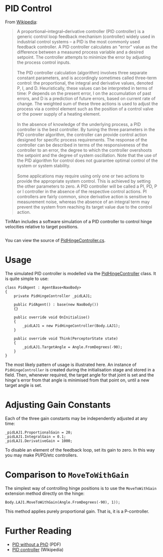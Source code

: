 # PID Control #

From [Wikipedia](http://en.wikipedia.org/wiki/PID_controller):

<blockquote>
A proportional–integral–derivative controller (PID controller) is a generic control loop feedback mechanism (controller) widely used in industrial control systems – a PID is the most commonly used feedback controller. A PID controller calculates an "error" value as the difference between a measured process variable and a desired setpoint. The controller attempts to minimize the error by adjusting the process control inputs.<br>
<br>
The PID controller calculation (algorithm) involves three separate constant parameters, and is accordingly sometimes called three-term control: the proportional, the integral and derivative values, denoted P, I, and D. Heuristically, these values can be interpreted in terms of time: P depends on the present error, I on the accumulation of past errors, and D is a prediction of future errors, based on current rate of change. The weighted sum of these three actions is used to adjust the process via a control element such as the position of a control valve or the power supply of a heating element.<br>
<br>
In the absence of knowledge of the underlying process, a PID controller is the best controller. By tuning the three parameters in the PID controller algorithm, the controller can provide control action designed for specific process requirements. The response of the controller can be described in terms of the responsiveness of the controller to an error, the degree to which the controller overshoots the setpoint and the degree of system oscillation. Note that the use of the PID algorithm for control does not guarantee optimal control of the system or system stability.<br>
<br>
Some applications may require using only one or two actions to provide the appropriate system control. This is achieved by setting the other parameters to zero. A PID controller will be called a PI, PD, P or I controller in the absence of the respective control actions. PI controllers are fairly common, since derivative action is sensitive to measurement noise, whereas the absence of an integral term may prevent the system from reaching its target value due to the control action.<br>
</blockquote>

TinMan includes a software simulation of a PID controller to control hinge velocities relative to target positions.

![![](http://tin-man.googlecode.com/svn/trunk/Documentation/pid-control-small.png)](http://tin-man.googlecode.com/svn/trunk/Documentation/pid-control.png)

You can view the source of [PidHingeController.cs](http://code.google.com/p/tin-man/source/browse/trunk/TinMan/PidHingeController.cs).

# Usage #

The simulated PID controller is modelled via the [PidHingeController](http://code.google.com/p/tin-man/source/browse/trunk/TinMan/PidHingeController.cs) class.  It is quite simple to use:

```
class PidAgent : AgentBase<NaoBody>
{
    private PidHingeController _pidLAJ1;

    public PidAgent() : base(new NaoBody())
    {}

    public override void OnInitialise()
    {
        _pidLAJ1 = new PidHingeController(Body.LAJ1);
    }

    public override void Think(PerceptorState state)
    {
        _pidLAJ1.TargetAngle = Angle.FromDegrees(-90);
    }
}
```

The most likely pattern of usage is illustrated here.  An instance of `PidHingeController` is created during the initialisation stage and stored in a field.  Then, whenever required, the target angle for that joint is set and the hinge's error from that angle is minimised from that point on, until a new target angle is set.

# Adjusting Gain Constants #

Each of the three gain constants may be independently adjusted at any time:

```
_pidLAJ1.ProportionalGain = 20;
_pidLAJ1.IntegralGain = 0.1;
_pidLAJ1.DerivativeGain = 1000;
```

To disable an element of the feedback loop, set its gain to zero.  In this way you may make PI/PD/etc controllers.

# Comparison to `MoveToWithGain` #

The simplest way of controlling hinge positions is to use the `MoveToWithGain` extension method directly on the hinge:

```
Body.LAJ1.MoveToWithGain(Angle.FromDegrees(-90), 1));
```

This method applies purely proportional gain.  That is, it is a P-controller.

# Further Reading #

  * [PID without a PhD](http://igor.chudov.com/manuals/Servo-Tuning/PID-without-a-PhD.pdf) (PDF)
  * [PID controller](http://en.wikipedia.org/wiki/PID_controller) (Wikipedia)
